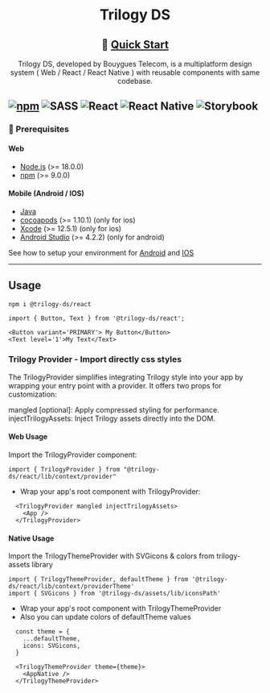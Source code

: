 <div align='center'>

# Trilogy DS

## 🚀 [Quick Start](#usage)

Trilogy DS, developed by Bouygues Telecom, is a multiplatform design system ( Web / React / React Native ) with reusable components with same codebase.

</div>

[![npm](https://img.shields.io/npm/v/trilogy-ds?style=for-the-badge&logo=npm&logoColor=white&color=D44A4A)](https://www.npmjs.com/package/trilogy-ds)
![SASS](https://img.shields.io/badge/SASS-hotpink.svg?style=for-the-badge&logo=SASS&logoColor=white)
![React](https://img.shields.io/badge/react-%2320232a.svg?style=for-the-badge&logo=react&logoColor=%2361DAFB)
![React Native](https://img.shields.io/badge/react_native-%2320232a.svg?style=for-the-badge&logo=react&logoColor=%2361DAFB)
![Storybook](https://img.shields.io/badge/-Storybook-FF4785?style=for-the-badge&logo=storybook&logoColor=white)
---

### 🚨 Prerequisites

#### Web

- [Node.js](https://nodejs.org/en/) (>= 18.0.0)
- [npm](https://www.npmjs.com/) (>= 9.0.0)

#### Mobile (Android / IOS)

- [Java](https://www.java.com/fr/download/manual.jsp)
- [cocoapods](https://cocoapods.org/) (>= 1.10.1) (only for ios)
- [Xcode](https://developer.apple.com/xcode/) (>= 12.5.1) (only for ios)
- [Android Studio](https://developer.android.com/studio) (>= 4.2.2) (only for android)

See how to setup your environment for [Android](https://reactnative.dev/docs/environment-setup) and [IOS](https://reactnative.dev/docs/environment-setup)

---

## Usage

```
npm i @trilogy-ds/react
```

```tsx
import { Button, Text } from '@trilogy-ds/react';

<Button variant='PRIMARY'> My Button</Button>
<Text level='1'>My Text</Text>
```

### Trilogy Provider - Import directly css styles

The TrilogyProvider simplifies integrating Trilogy style into your app by wrapping your entry point with a provider. It offers two props for customization:

mangled [optional]: Apply compressed styling for performance.
injectTrilogyAssets: Inject Trilogy assets directly into the DOM.

#### Web Usage

Import the TrilogyProvider component:

```tsx
import { TrilogyProvider } from "@trilogy-ds/react/lib/context/provider"
```

- Wrap your app's root component with TrilogyProvider:

```tsx
  <TrilogyProvider mangled injectTrilogyAssets>
    <App />
  </TrilogyProvider>
```

#### Native Usage

Import the TrilogyThemeProvider with SVGicons & colors from trilogy-assets library

```tsx
import { TrilogyThemeProvider, defaultTheme } from '@trilogy-ds/react/lib/context/providerTheme'
import { SVGicons } from '@trilogy-ds/assets/lib/iconsPath'
```

- Wrap your app's root component with TrilogyThemeProvider
- Also you can update colors of defaultTheme values

```tsx
  const theme = {
    ...defaultTheme,
    icons: SVGicons,
  }

  <TrilogyThemeProvider theme={theme}>
    <AppNative />
  </TrilogyThemeProvider>
```
